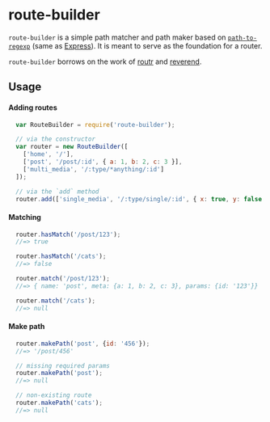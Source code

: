 # route-builder

`route-builder` is a simple path matcher and path maker based on [`path-to-regexp`](https://github.com/pillarjs/path-to-regexp) (same as [Express](https://github.com/strongloop/express)). It is meant to serve as the foundation for a router.

`route-builder` borrows on the work of [routr](https://github.com/yahoo/routr) and [reverend](https://github.com/krakenjs/reverend). 

## Usage

#### Adding routes

```js
  var RouteBuilder = require('route-builder');

  // via the constructor
  var router = new RouteBuilder([
    ['home', '/'],
    ['post', '/post/:id', { a: 1, b: 2, c: 3 }],
    ['multi_media', '/:type/*anything/:id']
  ]);

  // via the `add` method
  router.add(['single_media', '/:type/single/:id', { x: true, y: false }]);
```

#### Matching

```js
  router.hasMatch('/post/123');
  //=> true

  router.hasMatch('/cats');
  //=> false
```

```js
  router.match('/post/123');
  //=> { name: 'post', meta: {a: 1, b: 2, c: 3}, params: {id: '123'}}

  router.match('/cats');
  //=> null
```

#### Make path


```js
  router.makePath('post', {id: '456'});
  //=> '/post/456'

  // missing required params
  router.makePath('post');
  //=> null

  // non-existing route
  router.makePath('cats');
  //=> null
```
